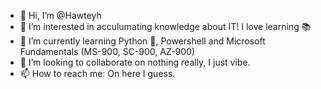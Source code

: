 - 👋 Hi, I’m @Hawteyh
- 👀 I’m interested in acculumating knowledge about IT! I love learning 📚
- 🌱 I’m currently learning Python 🐍, Powershell and Microsoft Fundamentals (MS-900, SC-900, AZ-900)
- 💞️ I’m looking to collaborate on nothing really, I just vibe. 
- 📫 How to reach me: On here I guess.

<!---
Hawteyh/Hawteyh is a ✨ special ✨ repository because its `README.md` (this file) appears on your GitHub profile.
You can click the Preview link to take a look at your changes.
--->

